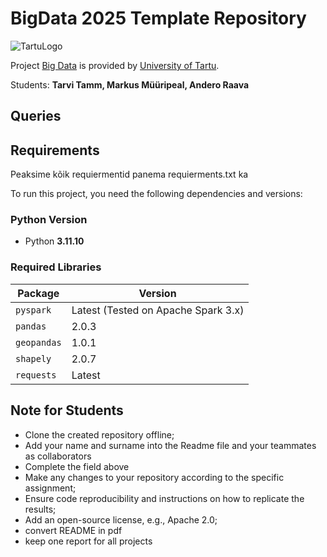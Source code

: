 # BigData 2025 Template Repository

![TartuLogo](./images/logo_ut_0.png)

Project [Big Data](https://courses.cs.ut.ee/2025/bdm/spring/Main/HomePage) is provided by [University of Tartu](https://courses.cs.ut.ee/).

Students: **Tarvi Tamm, Markus Müüripeal, Andero Raava**

## Queries 

## Requirements
Peaksime kõik requiermentid panema requierments.txt ka

To run this project, you need the following dependencies and versions:

### **Python Version**
- Python **3.11.10**

### **Required Libraries**
| Package     | Version  |
|------------|----------|
| `pyspark`  | Latest (Tested on Apache Spark 3.x) |
| `pandas`   | 2.0.3    |
| `geopandas`| 1.0.1    |
| `shapely`  | 2.0.7    |
| `requests` | Latest   |


## Note for Students

* Clone the created repository offline;
* Add your name and surname into the Readme file and your teammates as collaborators
* Complete the field above 
* Make any changes to your repository according to the specific assignment;
* Ensure code reproducibility and instructions on how to replicate the results;
* Add an open-source license, e.g., Apache 2.0;
* convert README in pdf
* keep one report for all projects
